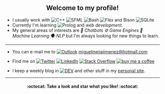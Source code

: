 <h2 align="center">Welcome to my profile!</h2>

- I usually work with ![C++](https://img.shields.io/badge/C++-00599C?logo=c%2B%2B&logoColor=white&style=flat-square) ![SFML](https://img.shields.io/badge/-SFML-green?style=flat-square) ![Bash](https://img.shields.io/badge/-Bash-4EAA25?style=flat-square&logo=GNU+bash&logoColor=white)  ![Flex and Bison](https://img.shields.io/badge/-Flex%20%26%20Bison-A42E2B?style=flat-square&logo=GNU&logoColor=white) ![SQLite](https://img.shields.io/badge/SQLite-003B57?logo=sqlite&logoColor=white&style=flat-square) 
- Currently I'm learning ![Prolog](https://img.shields.io/badge/-Prolog-ff9900?style=flat-square) and _web development_.
- My general areas of interests are <i>:robot: Chatbots :gear: Game Engines :brain: Machine Learning :speaking_head: NLP</i> but I'm always looking for new things to learn.

***

- You can e-mail me to [![Outlook](https://img.shields.io/badge/-Outlook-0078D4?&style=flat-square&logo=microsoft%20outlook&logoColor=white)](mailto:miguelmejiajimenez@hotmail.com) miguelmejiajimenez@hotmail.com

- Find me on [![Twitter](https://img.shields.io/badge/-Twitter-1DA1F2?style=flat-square&logo=twitter&logoColor=white)](https://twitter.com/MiguelMJdev) [![LinkedIn](https://img.shields.io/badge/-LinkedIn-0077B5?style=flat-square&logo=linkedin&logoColor=white)](https://www.linkedin.com/in/miguel-mej%C3%ADa-jim%C3%A9nez/?locale=en_US) [![Stack Overflow](https://img.shields.io/badge/-Stack_Overflow-FE7A16?style=flat-square&logo=stack-overflow&logoColor=white)](https://stackoverflow.com/users/8757033) [![buy me a coffee](https://img.shields.io/badge/-buy_me_a_coffe-FF813F?style=flat-square&logo=buy-me-a-coffee&logoColor=white)](https://www.buymeacoffee.com/miguelmj)

- I keep a weekly blog in [![DEV](https://img.shields.io/badge/-DEV-black?&style=flat-square&logo=dev.to&logoColor=white)](https://dev.to/miguelmj) and other stuff in my [personal site](https://miguelmj.github.io).

***
<h4 align="center">:octocat: Take a look and star what you like! :octocat:</h4>
